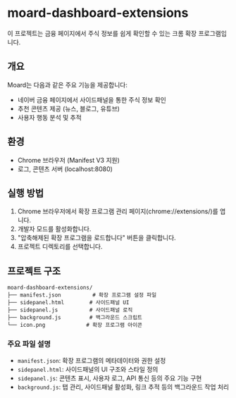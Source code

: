 # moard-dashboard-extensions
이 프로젝트는 금융 페이지에서 주식 정보를 쉽게 확인할 수 있는 크롬 확장 프로그램입니다.

## 개요

Moard는 다음과 같은 주요 기능을 제공합니다:

- 네이버 금융 페이지에서 사이드패널을 통한 주식 정보 확인
- 추천 콘텐츠 제공 (뉴스, 블로그, 유튜브)
- 사용자 행동 분석 및 추적

## 환경

- Chrome 브라우저 (Manifest V3 지원)
- 로그, 콘텐츠 서버 (localhost:8080)

## 실행 방법

1. Chrome 브라우저에서 확장 프로그램 관리 페이지(chrome://extensions/)를 엽니다.
2. 개발자 모드를 활성화합니다.
3. "압축해제된 확장 프로그램을 로드합니다" 버튼을 클릭합니다.
4. 프로젝트 디렉토리를 선택합니다.

## 프로젝트 구조

```
moard-dashboard-extensions/
├── manifest.json          # 확장 프로그램 설정 파일
├── sidepanel.html        # 사이드패널 UI
├── sidepanel.js          # 사이드패널 로직
├── background.js         # 백그라운드 스크립트
└── icon.png             # 확장 프로그램 아이콘
```

### 주요 파일 설명

- `manifest.json`: 확장 프로그램의 메타데이터와 권한 설정
- `sidepanel.html`: 사이드패널의 UI 구조와 스타일 정의
- `sidepanel.js`: 콘텐츠 표시, 사용자 로그, API 통신 등의 주요 기능 구현
- `background.js`: 탭 관리, 사이드패널 활성화, 링크 추적 등의 백그라운드 작업 처리